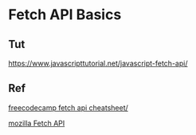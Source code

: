 # Fetch API Basics

## Tut
https://www.javascripttutorial.net/javascript-fetch-api/

## Ref
[freecodecamp fetch api cheatsheet/](https://www.freecodecamp.org/news/fetch-api-cheatsheet/)

[mozilla Fetch API](https://developer.mozilla.org/en-US/docs/Web/API/Fetch_API)

